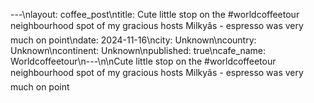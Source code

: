 ---\nlayout: coffee_post\ntitle: Cute little stop on the #worldcoffeetour neighbourhood spot of my gracious hosts Milkyâs - espresso was very much on point\ndate: 2024-11-16\ncity: Unknown\ncountry: Unknown\ncontinent: Unknown\npublished: true\ncafe_name: Worldcoffeetour\n---\n\nCute little stop on the #worldcoffeetour neighbourhood spot of my gracious hosts Milkyâs - espresso was very much on point